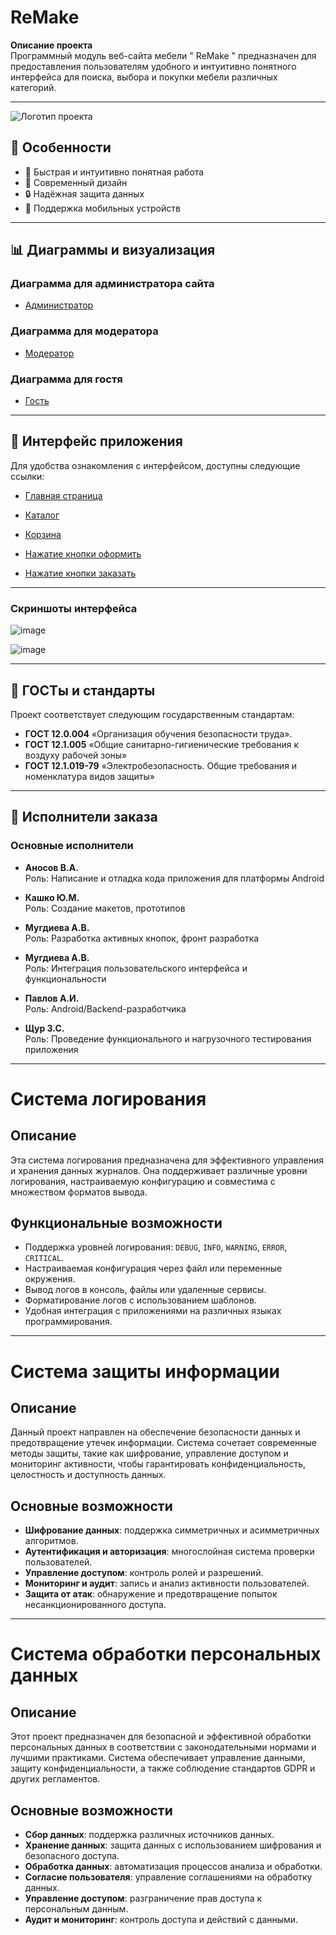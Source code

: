 
# ReMake

**Описание проекта**  
Программный модуль веб-сайта мебели " ReMake " предназначен для предоставления пользователям удобного и интуитивно понятного интерфейса для поиска, выбора и покупки мебели различных категорий. 

---

![Логотип проекта](https://github.com/user-attachments/assets/a96ac64c-125a-4b99-88c8-2a3cf09dbb86)

## 🚀 Особенности

- 🚀 Быстрая и интуитивно понятная работа
- 🌟 Современный дизайн
- 🔒 Надёжная защита данных
- 📱 Поддержка мобильных устройств

---

## 📊 Диаграммы и визуализация

### Диаграмма для администратора сайта

- [Администратор](https://github.com/user-attachments/assets/bea6fe84-85cc-4e1d-8465-c15bf40b01fc)


### Диаграмма для модератора

- [Модератор](https://github.com/user-attachments/assets/0b23f10f-d222-4a43-a446-bc5b322c6556)


### Диаграмма для гостя

- [Гость](https://github.com/user-attachments/assets/967bf91e-4501-428e-93ab-70ca593ea528)


---

## 🌟 Интерфейс приложения

Для удобства ознакомления с интерфейсом, доступны следующие ссылки:

- [Главная страница](https://github.com/user-attachments/assets/e8c75ffe-64be-4045-9337-ddce0f8cf0c2)

- [Каталог](https://github.com/user-attachments/assets/fc7797b5-8e15-4c98-a07f-b9b69ce943ab)

- [Корзина](https://github.com/user-attachments/assets/9622ecd4-c9b9-46a6-878e-ced7d0fed6f9)

- [Нажатие кнопки оформить](https://github.com/user-attachments/assets/b4ff4d09-49c7-41a4-a3d7-48a2d4ead019)
  
- [Нажатие кнопки заказать](https://github.com/user-attachments/assets/60448687-33a4-44e2-953d-8203a00bf6e0)

---

### Скриншоты интерфейса

![image](https://github.com/user-attachments/assets/cf9cce49-b6cd-469f-9222-e514d1837e06)

![image](https://github.com/user-attachments/assets/18697cc9-ea58-4096-be31-5a274c830688)



---



## 📖 ГОСТы и стандарты

Проект соответствует следующим государственным стандартам:

- **ГОСТ 12.0.004** «Организация обучения безопасности труда». 
- **ГОСТ 12.1.005** «Общие санитарно-гигиенические требования к воздуху рабочей зоны»
- **ГОСТ 12.1.019-79** «Электробезопасность. Общие требования и номенклатура видов защиты»


---


## 👥 Исполнители заказа

### Основные исполнители

- **Аносов В.А.**  
  Роль: Написание и отладка кода приложения для платформы Android

- **Кашко Ю.М.**  
  Роль: Создание макетов, прототипов

- **Мугдиева А.В.**  
  Роль: Разработка активных кнопок, фронт разработка 
  
- **Мугдиева А.В.**  
  Роль: Интеграция пользовательского интерфейса и функциональности
  
- **Павлов А.И.**  
  Роль: Android/Backend-разработчика

- **Щур З.С.**  
  Роль: Проведение функционального и нагрузочного тестирования приложения

---

# Система логирования

## Описание

Эта система логирования предназначена для эффективного управления и хранения данных журналов. Она поддерживает различные уровни логирования, настраиваемую конфигурацию и совместима с множеством форматов вывода.

## Функциональные возможности

- Поддержка уровней логирования: `DEBUG`, `INFO`, `WARNING`, `ERROR`, `CRITICAL`.
- Настраиваемая конфигурация через файл или переменные окружения.
- Вывод логов в консоль, файлы или удаленные сервисы.
- Форматирование логов с использованием шаблонов.
- Удобная интеграция с приложениями на различных языках программирования.

---
# Система защиты информации

## Описание

Данный проект направлен на обеспечение безопасности данных и предотвращение утечек информации. Система сочетает современные методы защиты, такие как шифрование, управление доступом и мониторинг активности, чтобы гарантировать конфиденциальность, целостность и доступность данных.

## Основные возможности

- **Шифрование данных**: поддержка симметричных и асимметричных алгоритмов.
- **Аутентификация и авторизация**: многослойная система проверки пользователей.
- **Управление доступом**: контроль ролей и разрешений.
- **Мониторинг и аудит**: запись и анализ активности пользователей.
- **Защита от атак**: обнаружение и предотвращение попыток несанкционированного доступа.

---
# Система обработки персональных данных

## Описание

Этот проект предназначен для безопасной и эффективной обработки персональных данных в соответствии с законодательными нормами и лучшими практиками. Система обеспечивает управление данными, защиту конфиденциальности, а также соблюдение стандартов GDPR и других регламентов.

## Основные возможности

- **Сбор данных**: поддержка различных источников данных.
- **Хранение данных**: защита данных с использованием шифрования и безопасного доступа.
- **Обработка данных**: автоматизация процессов анализа и обработки.
- **Согласие пользователя**: управление соглашениями на обработку данных.
- **Управление доступом**: разграничение прав доступа к персональным данным.
- **Аудит и мониторинг**: контроль доступа и действий с данными.








